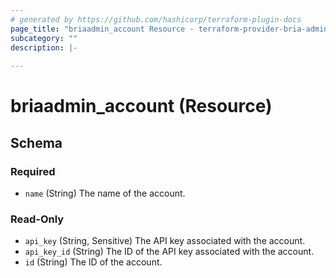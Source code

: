 ```yaml
---
# generated by https://github.com/hashicorp/terraform-plugin-docs
page_title: "briaadmin_account Resource - terraform-provider-bria-admin"
subcategory: ""
description: |-
  
---
```


# briaadmin_account (Resource)





<!-- schema generated by tfplugindocs -->
## Schema

### Required

- `name` (String) The name of the account.

### Read-Only

- `api_key` (String, Sensitive) The API key associated with the account.
- `api_key_id` (String) The ID of the API key associated with the account.
- `id` (String) The ID of the account.


